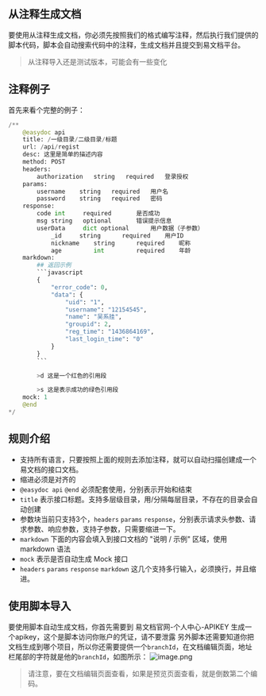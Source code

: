 ## 从注释生成文档
要使用从注释生成文档，你必须先按照我们的格式编写注释，然后执行我们提供的脚本代码，脚本会自动搜索代码中的注释，生成文档并且提交到易文档平台。
> 从注释导入还是测试版本，可能会有一些变化

## 注释例子 
首先来看个完整的例子：
```python
/**
	@easydoc api
	title: /一级目录/二级目录/标题
	url: /api/regist
	desc: 这里是简单的描述内容
	method: POST
	headers:
		authorization 	string 	 required 	登录授权
	params:
		username 	string 	 required  	用户名
		password 	string 	 required  	密码
	response:
		code int 	 required  		是否成功
		msg string 	 optional  		错误提示信息
		userData 	 dict optional 		用户数据（子参数）
			_id		string 	 	required  	用户ID
			nickname 	string		required 	昵称
			age 		int 		required	年龄
	markdown:
		## 返回示例
		```javascript
		{
			"error_code": 0,
			"data": {
				"uid": "1",
				"username": "12154545",
				"name": "吴系挂",
				"groupid": 2,
				"reg_time": "1436864169",
				"last_login_time": "0"
			}
		}
		```

		>d 这是一个红色的引用段

		>s 这是表示成功的绿色引用段
	mock: 1
	@end
*/
```

## 规则介绍
- 支持所有语言，只要按照上面的规则去添加注释，就可以自动扫描创建成一个易文档的接口文档。
- 缩进必须是对齐的
- `@easydoc api` `@end` 必须配套使用，分别表示开始和结束
- `title` 表示接口标题。支持多层级目录，用/分隔每层目录，不存在的目录会自动创建
- 参数块当前只支持3个，`headers` `params` `response`，分别表示请求头参数、请求参数、响应参数，支持子参数，只需要缩进一下。
- `markdown` 下面的内容会填入到接口文档的 "说明 / 示例" 区域，使用 markdown 语法
- `mock` 表示是否自动生成 Mock 接口
- `headers` `params` `response` `markdown` 这几个支持多行输入，必须换行，并且缩进。


## 使用脚本导入

要使用脚本自动生成文档，你首先需要到 易文档官网-个人中心-APIKEY 生成一个apikey，这个是脚本访问你账户的凭证，请不要泄露
另外脚本还需要知道你把文档生成到哪个项目，所以你还需要提供一个`branchId`，在文档编辑页面，地址栏尾部的字符就是他的`branchId`，如图所示：
![image.png](https://sjwx.easydoc.xyz/46901064/files/k7kj08ot.png)
> 请注意，要在文档编辑页面查看，如果是预览页面查看，就是倒数第二个编码。




